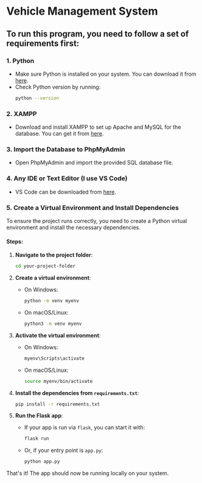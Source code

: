 # Vehicle Management System

## To run this program, you need to follow a set of requirements first:

### 1. Python
   - Make sure Python is installed on your system. You can download it from [here](https://www.python.org/downloads/).
   - Check Python version by running:
     ```bash
     python --version
     ```

### 2. XAMPP
   - Download and install XAMPP to set up Apache and MySQL for the database. You can get it from [here](https://www.apachefriends.org/index.html).

### 3. Import the Database to PhpMyAdmin
   - Open PhpMyAdmin and import the provided SQL database file.

### 4. Any IDE or Text Editor (I use VS Code)
   - VS Code can be downloaded from [here](https://code.visualstudio.com/).

### 5. Create a Virtual Environment and Install Dependencies
   To ensure the project runs correctly, you need to create a Python virtual environment and install the necessary dependencies.

   #### Steps:
   1. **Navigate to the project folder**:
      ```bash
      cd your-project-folder
      ```

   2. **Create a virtual environment**:
      - On Windows:
        ```bash
        python -m venv myenv
        ```
      - On macOS/Linux:
        ```bash
        python3 -m venv myenv
        ```

   3. **Activate the virtual environment**:
      - On Windows:
        ```bash
        myenv\Scripts\activate
        ```
      - On macOS/Linux:
        ```bash
        source myenv/bin/activate
        ```

   4. **Install the dependencies from `requirements.txt`**:
      ```bash
      pip install -r requirements.txt
      ```

   5. **Run the Flask app**:
      - If your app is run via `flask`, you can start it with:
        ```bash
        flask run
        ```
      - Or, if your entry point is `app.py`:
        ```bash
        python app.py
        ```

That's it! The app should now be running locally on your system.
